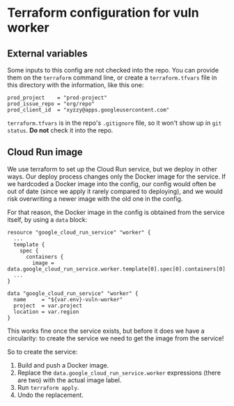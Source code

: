 # Terraform configuration for vuln worker

## External variables

Some inputs to this config are not checked into the repo.
You can provide them on the `terraform` command line,
or create a `terraform.tfvars` file in this directory
with the information, like this one:

```
prod_project    = "prod-project"
prod_issue_repo = "org/repo"
prod_client_id  = "xyzzy@apps.googleusercontent.com"
```

`terraform.tfvars` is in the repo's `.gitignore` file, so it won't show up in
`git status`. **Do not** check it into the repo.

## Cloud Run image

We use terraform to set up the Cloud Run service, but we deploy in other ways.
Our deploy process changes only the Docker image for the service. If we
hardcoded a Docker image into the config, our config would often be out of date
(since we apply it rarely compared to deploying), and we would risk overwriting
a newer image with the old one in the config.

For that reason, the Docker image in the config is obtained from the service
itself, by using a `data` block:

```
resource "google_cloud_run_service" "worker" {
  ...
  template {
    spec {
      containers {
        image = data.google_cloud_run_service.worker.template[0].spec[0].containers[0].image
  ...
}

data "google_cloud_run_service" "worker" {
  name     = "${var.env}-vuln-worker"
  project  = var.project
  location = var.region
}
```

This works fine once the service exists, but before it does we have a circularity:
to create the service we need to get the image from the service!

So to create the service:

1. Build and push a Docker image.
2. Replace the `data.google_cloud_run_service.worker` expressions (there are
   two) with the actual image label.
3. Run `terraform apply`.
4. Undo the replacement.
